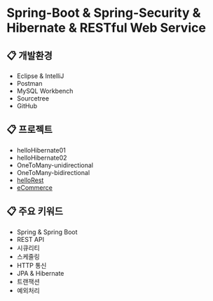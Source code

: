 # Spring-Boot & Spring-Security & Hibernate & RESTful Web Service

## :clipboard: 개발환경
* Eclipse & IntelliJ
* Postman
* MySQL Workbench
* Sourcetree
* GitHub

## :clipboard: 프로젝트  
* helloHibernate01 
* helloHibernate02
* OneToMany-unidirectional
* OneToMany-bidirectional
* <a href="#">helloRest</a>
* <a href="#">eCommerce</a>

## :clipboard: 주요 키워드
* Spring & Spring Boot 
* REST API
* 시큐리티
* 스케줄링
* HTTP 통신
* JPA & Hibernate
* 트랜잭션
* 예외처리
